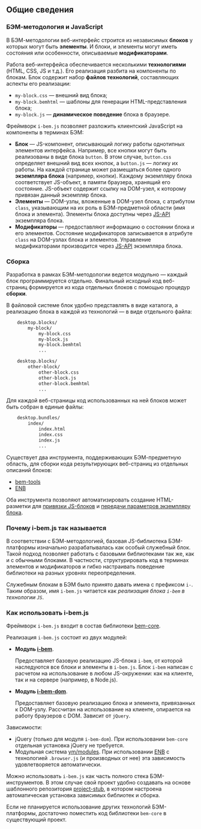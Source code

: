 ## Общие сведения

### БЭМ-методология и JavaScript

В БЭМ-методологии веб-интерфейс строится из независимых **блоков** у которых могут быть **элементы**. И блоки, и элементы могут иметь состояния или особенности, описываемые **модификаторами**.

Работа веб-интерфейса обеспечивается несколькими **технологиями** (HTML, CSS, JS и т.д.). Его реализация разбита на компоненты по блокам. Блок содержит набор **файлов технологий**, составляющих аспекты его реализации:

* `my-block.css` — внешний вид блока;
* `my-block.bemhtml` — шаблоны для генерации HTML-представления блока;
* `my-block.js` — **динамическое поведение** блока в браузере.

Фреймворк `i-bem.js` позволяет разложить клиентский JavaScript на компоненты в терминах БЭМ:

* **Блок** — JS-компонент, описывающий логику работы однотипных элементов интерфейса. Например, все кнопки могут быть реализованы в виде блока `button`. В этом случае, `button.css` определяет внешний вид всех кнопок, а `button.js` — логику их работы. На каждой странице может размещаться более одного **экземпляра блока** (например, кнопки). Каждому экземпляру блока соответствует JS-объект, в памяти браузера, хранящий его состояние. JS-объект содержит ссылку на DOM-узел, к которому привязан данный экземпляр блока.
* **Элементы** — DOM-узлы, вложенные в DOM-узел блока, с атрибутом `class`, указывающим на их роль в БЭМ-предметной области (имя блока и элемента). Элементы блока доступны через [JS-API](./i-bem-js-states.ru.md#Управление-модификаторами) экземпляра блока.
* **Модификаторы** — предоставляют информацию о состоянии блока и его элементов. Состояние модификаторов записывается в атрибуте `class` на DOM-узлах блока и элементов. Управление модификаторами производится через [JS-API](./i-bem-js-states.ru.md#Управление-модификаторами) экземпляра блока.

### Сборка

Разработка в рамках БЭМ-методологии ведется модульно — каждый блок программируется отдельно. Финальный исходный код веб-страниц формируется из кода отдельных блоков с помощью процедур **сборки**.

В файловой системе блок удобно представлять в виде каталога, а реализацию блока в каждой из технологий — в виде отдельного файла:

```html
    desktop.blocks/
        my-block/
            my-block.css
            my-block.js
            my-block.bemhtml
            ...

    desktop.blocks/
        other-block/
            other-block.css
            other-block.js
            other-block.bemhtml
            ...
```

Для каждой веб-страницы код использованных на ней блоков может быть собран в единые файлы:

```html
    desktop.bundles/
        index/
            index.html
            index.css
            index.js
            ...
```

Существует два инструмента, поддерживающих БЭМ-предметную область, для сборки кода результирующих веб-страниц из отдельных описаний блоков:

* [bem-tools](https://ru.bem.info/toolbox/bem-tools/)
* [ENB](https://ru.bem.info/toolbox/enb/)

Оба инструмента позволяют автоматизировать создание HTML-разметки для [привязки JS-блоков](./i-bem-js-html-binding.ru.md#Привязка-js-блоков-к-html) и [передачи параметров экземпляру блока](./i-bem-js-params.ru.md#Передача-параметров-экземпляру-блока-и-элемента).

### Почему i-bem.js так называется

В соответствии с БЭМ-методологией, базовая JS-библиотека БЭМ-платформы изначально разрабатывалась как особый служебный блок. Такой подход позволяет работать с базовыми библиотеками так же, как и с обычными блоками. В частности, структурировать код в терминах элементов и модификаторов и гибко настраивать поведение библиотеки на разных уровнях переопределения.

Служебным блокам в БЭМ было принято давать имена с префиксом `i-`. Таким образом, имя `i-bem.js` читается как *реализация блока `i-bem` в технологии `JS`*.

### Как использовать i-bem.js

Фреймворк `i-bem.js` входит в состав библиотеки [bem-core](https://ru.bem.info/platform/libs/bem-core/).

Реализация `i-bem.js` состоит из двух модулей:

* **Модуль [i-bem](https://ru.bem.info/platform/libs/bem-core/)**.

  Предоставляет базовую реализацию JS-блока `i-bem`, от которой наследуются все блоки и элементы в `i-bem.js`. Блок `i-bem` написан с расчетом на использование в любом JS-окружении: как на клиенте, так и на сервере (например, в Node.js).

* **Модуль [i-bem-dom](https://ru.bem.info/platform/libs/bem-core/)**.

  Предоставляет базовую реализацию блока и элемента, привязанных к DOM-узлу. Рассчитан на использование на клиенте, опирается на работу браузеров с DOM. Зависит от `jQuery`.

Зависимости:

* jQuery (только для модуля `i-bem-dom`). При использовании `bem-core` отдельная установка jQuery не требуется.
* Модульная система [ym/modules](https://github.com/ymaps/modules). При использовании [ENB](https://ru.bem.info/toolbox/enb/) с технологией `.browser.js` (и производных от нее) эта зависимость удовлетворяется автоматически.

Можно использовать `i-bem.js` как часть полного стека БЭМ-инструментов. В этом случае свой проект удобно создавать на основе шаблонного репозитория [project-stub](https://ru.bem.info/platform/project-stub/), в котором настроена автоматическая установка зависимых библиотек и сборка.

Если не планируется использование других технологий БЭМ-платформы, достаточно поместить код библиотеки `bem-core` в существующий проект.
